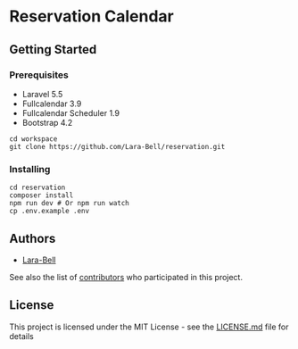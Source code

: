 # Reservation Calendar


## Getting Started


### Prerequisites

* Laravel 5.5
* Fullcalendar 3.9
* Fullcalendar Scheduler 1.9
* Bootstrap 4.2

```
cd workspace
git clone https://github.com/Lara-Bell/reservation.git
```

### Installing

```
cd reservation
composer install
npm run dev # Or npm run watch
cp .env.example .env
```

## Authors

- [Lara-Bell](https://github.com/Lara-Bell)

See also the list of [contributors](https://github.com/Lara-Bell/reservation/contributors) who participated in this project.

## License

This project is licensed under the MIT License - see the [LICENSE.md](LICENSE.md) file for details
